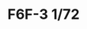 ---
title: "F6F-3 1/72"
price: 1650.00 
desc: "PROFIPACK, F6F-3 1/72, razmera: 1/72"
img_path: "/assets/img/7074.jpg"
brand: AMMO
available: true
special_offer: false
new: false
soon: false
cat: "Plasticne-Makete"
subcat: "PM-EDUARD"
subsubcat: ""
sifra: "7074"
---